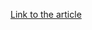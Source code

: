 [Link to the article](https://www.malwarebytes.com/blog/threat-intelligence/2023/12/malvertisers-zoom-in-on-cryptocurrencies-and-initial-access)
